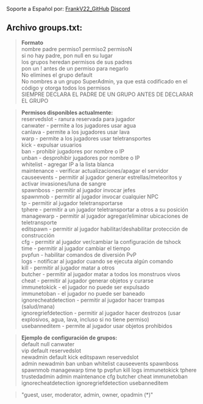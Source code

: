 Soporte a Español por: [FrankV22_GitHub](https://github.com/itsFrankV22) [Discord](https://discord.gg/qdBSvagzPz
)

## Archivo groups.txt:  

> **Formato**  
> nombre padre permiso1 permiso2 permisoN  
> si no hay padre, pon null en su lugar  
> los grupos heredan permisos de sus padres  
> pon un ! antes de un permiso para negarlo  
> No elimines el grupo default  
> No nombres a un grupo SuperAdmin, ya que está codificado en el código y otorga todos los permisos  
> SIEMPRE DECLARA EL PADRE DE UN GRUPO ANTES DE DECLARAR EL GRUPO  

> **Permisos disponibles actualmente:**  
> reservedslot	        - ranura reservada para jugador  
> canwater		- permite a los jugadores usar agua  
> canlava		- permite a los jugadores usar lava  
> warp			- permite a los jugadores usar teletransportes  
> kick			- expulsar usuarios  
> ban			- prohibir jugadores por nombre o IP  
> unban			- desprohibir jugadores por nombre o IP  
> whitelist		- agregar IP a la lista blanca  
> maintenance	        - verificar actualizaciones/apagar el servidor  
> causeevents	        - permitir al jugador generar estrellas/meteoritos y activar invasiones/luna de sangre  
> spawnboss		- permitir al jugador invocar jefes  
> spawnmob		- permitir al jugador invocar cualquier NPC  
> tp			- permitir al jugador teletransportarse  
> tphere		- permitir a un jugador teletransportar a otros a su posición  
> managewarp		- permitir al jugador agregar/eliminar ubicaciones de teletransporte  
> editspawn		- permitir al jugador habilitar/deshabilitar protección de construcción  
> cfg			- permitir al jugador ver/cambiar la configuración de tshock  
> time			- permitir al jugador cambiar el tiempo  
> pvpfun		- habilitar comandos de diversión PvP  
> logs			- notificar al jugador cuando se ejecuta algún comando  
> kill			- permitir al jugador matar a otros  
> butcher		- permitir al jugador matar a todos los monstruos vivos  
> cheat			- permitir al jugador generar objetos y curarse  
> immunetokick	        - el jugador no puede ser expulsado  
> immunetoban	        - el jugador no puede ser baneado  
> ignorecheatdetection  - permitir al jugador hacer trampas (salud/mana)  
> ignoregriefdetection  - permitir al jugador hacer destrozos (usar explosivos, agua, lava, incluso si no tiene permiso)  
> usebanneditem         - permite al jugador usar objetos prohibidos  

> **Ejemplo de configuración de grupos:**  
> default null canwater  
> vip default reservedslot  
> newadmin default kick editspawn reservedslot  
> admin newadmin ban unban whitelist causeevents spawnboss spawnmob managewarp time tp pvpfun kill logs immunetokick tphere  
> trustedadmin admin maintenance cfg butcher cheat immunetoban ignorecheatdetection ignoregriefdetection usebanneditem  

> "guest, user, moderator, admin, owner, opadmin (*)"  